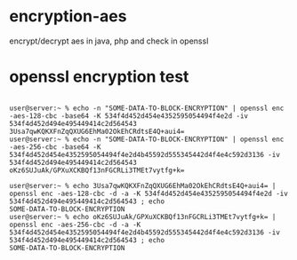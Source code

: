 # encryption-aes
encrypt/decrypt aes in java, php and check in openssl

# openssl encryption test
<pre><code>
user@server:~ % echo -n "SOME-DATA-TO-BLOCK-ENCRYPTION" | openssl enc -aes-128-cbc -base64 -K 534f4d452d454e4352595054494f4e2d -iv 534f4d452d494e495449414c2d564543
3Usa7qwKQKXFnZqQXUG6EhMa02OkEhCRdtsE4Q+aui4=
user@server:~ % echo -n "SOME-DATA-TO-BLOCK-ENCRYPTION" | openssl enc -aes-256-cbc -base64 -K 534f4d452d454e4352595054494f4e2d4b45592d555345442d4f4e4c592d3136 -iv 534f4d452d494e495449414c2d564543
oKz6SUJuAk/GPXuXCKBQf13nFGCRLi3TMEt7vytfg+k=

user@server:~ % echo 3Usa7qwKQKXFnZqQXUG6EhMa02OkEhCRdtsE4Q+aui4= | openssl enc -aes-128-cbc -d -a -K 534f4d452d454e4352595054494f4e2d -iv 534f4d452d494e495449414c2d564543 ; echo
SOME-DATA-TO-BLOCK-ENCRYPTION
user@server:~ % echo oKz6SUJuAk/GPXuXCKBQf13nFGCRLi3TMEt7vytfg+k= | openssl enc -aes-256-cbc -d -a -K 534f4d452d454e4352595054494f4e2d4b45592d555345442d4f4e4c592d3136 -iv 534f4d452d494e495449414c2d564543 ; echo
SOME-DATA-TO-BLOCK-ENCRYPTION
</code></pre>

